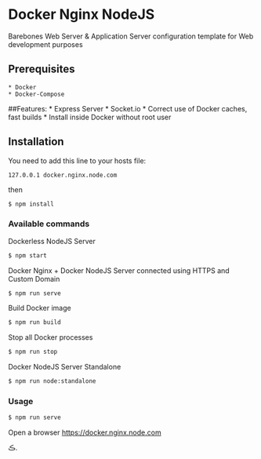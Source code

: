 # Docker Nginx NodeJS
Barebones Web Server & Application Server configuration template for Web development purposes

## Prerequisites
    * Docker
    * Docker-Compose
  
##Features:
    * Express Server
    * Socket.io
    * Correct use of Docker caches, fast builds
    * Install inside Docker without root user

## Installation
You need to add this line to your hosts file:
```
127.0.0.1 docker.nginx.node.com
```

then

```bash
$ npm install
```

### Available commands
Dockerless NodeJS Server
```bash
$ npm start
```

Docker Nginx + Docker NodeJS Server connected using HTTPS and Custom Domain
```bash
$ npm run serve
```

Build Docker image
```bash
$ npm run build
```

Stop all Docker processes
```bash
$ npm run stop
```

Docker NodeJS Server Standalone
```bash
$ npm run node:standalone
```
### Usage
```bash
$ npm run serve
```

Open a browser https://docker.nginx.node.com

ڪ.



